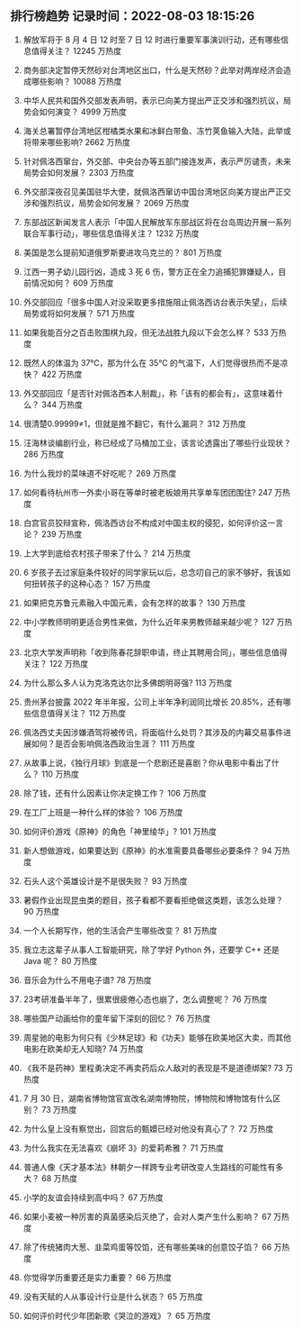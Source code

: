 
## 排行榜趋势 记录时间：2022-08-03 18:15:26
  
  1. 解放军将于 8 月 4 日 12 时至 7 日 12 时进行重要军事演训行动，还有哪些信息值得关注？ 12245 万热度
    
  2. 商务部决定暂停天然砂对台湾地区出口，什么是天然砂？此举对两岸经济会造成哪些影响？ 10088 万热度
    
  3. 中华人民共和国外交部发表声明，表示已向美方提出严正交涉和强烈抗议，局势会如何演变？ 4999 万热度
    
  4. 海关总署暂停台湾地区柑橘类水果和冰鲜白带鱼、冻竹荚鱼输入大陆，此举或将带来哪些影响? 2662 万热度
    
  5. 针对佩洛西窜台，外交部、中央台办等五部门接连发声，表示严厉谴责，未来局势会如何发展？ 2303 万热度
    
  6. 外交部深夜召见美国驻华大使，就佩洛西窜访中国台湾地区向美方提出严正交涉和强烈抗议，局势会如何发展？ 2069 万热度
    
  7. 东部战区新闻发言人表示「中国人民解放军东部战区将在台岛周边开展一系列联合军事行动」，哪些信息值得关注？ 1232 万热度
    
  8. 美国是怎么提前知道俄罗斯要进攻乌克兰的？ 801 万热度
    
  9. 江西一男子幼儿园行凶，造成 3 死 6 伤，警方正在全力追捕犯罪嫌疑人，目前情况如何？ 609 万热度
    
  10. 外交部回应「很多中国人对没采取更多措施阻止佩洛西访台表示失望」，后续局势或将如何发展？ 571 万热度
    
  11. 如果我能百分之百击败围棋九段，但无法战胜九段以下会怎么样？ 533 万热度
    
  12. 既然人的体温为 37℃，那为什么在 35℃ 的气温下，人们觉得很热而不是凉快？ 422 万热度
    
  13. 外交部回应「是否针对佩洛西本人制裁」，称「该有的都会有」，这意味着什么？ 344 万热度
    
  14. 很清楚0.99999≠1，但就是推不翻它，有什么漏洞？ 312 万热度
    
  15. 汪海林谈编剧行业，称已经成了马桶加工业，该言论透露出了哪些行业现状？ 286 万热度
    
  16. 为什么我炒的菜味道不好吃呢？ 269 万热度
    
  17. 如何看待杭州市一外卖小哥在等单时被老板娘用共享单车团团围住? 247 万热度
    
  18. 白宫官员狡辩宣称，佩洛西访台不构成对中国主权的侵犯，如何评价这一言论？ 239 万热度
    
  19. 上大学到底给农村孩子带来了什么？ 214 万热度
    
  20. 6 岁孩子去过家庭条件较好的同学家玩以后，总念叨自己的家不够好，我该如何扭转孩子的这种心态？ 157 万热度
    
  21. 如果把克苏鲁元素融入中国元素，会有怎样的故事？ 130 万热度
    
  22. 中小学教师明明更适合男性来做，为什么近年来男教师越来越少呢？ 127 万热度
    
  23. 北京大学发声明称「收到陈春花辞职申请，终止其聘用合同」，哪些信息值得关注？ 122 万热度
    
  24. 为什么那么多人认为克洛克达尔比多佛朗明哥强? 113 万热度
    
  25. 贵州茅台披露 2022 年半年报，公司上半年净利润同比增长 20.85%，还有哪些信息值得关注？ 112 万热度
    
  26. 佩洛西丈夫因涉嫌酒驾将被传讯，将面临什么处罚？其涉及的内幕交易事件进展如何？是否会影响佩洛西政治生涯？ 111 万热度
    
  27. 从故事上说，《独行月球》到底是一个悲剧还是喜剧？你从电影中看出了什么？ 110 万热度
    
  28. 除了钱，还有什么因素让你决定换工作？ 106 万热度
    
  29. 在工厂上班是一种什么样的体验？ 106 万热度
    
  30. 如何评价游戏《原神》的角色「神里绫华」? 101 万热度
    
  31. 新人想做游戏，如果要达到《原神》的水准需要具备哪些必要条件？ 94 万热度
    
  32. 石头人这个英雄设计是不是很失败？ 93 万热度
    
  33. 暑假作业出现昆虫类的题目，孩子看都不要看拒绝做这类题，该怎么处理？ 90 万热度
    
  34. 一个人长期写作，他的生活会产生哪些改变？ 81 万热度
    
  35. 我立志这辈子从事人工智能研究，除了学好 Python 外，还要学 C++ 还是 Java 呢？ 80 万热度
    
  36. 音乐会为什么不用电子谱? 78 万热度
    
  37. 23考研准备半年了，很累很疲倦心态也崩了，怎么调整呢？ 76 万热度
    
  38. 哪些国产动画给你的童年留下深刻的回忆？ 76 万热度
    
  39. 周星驰的电影为何只有《少林足球》和《功夫》能够在欧美地区大卖，而其他电影在欧美却无人知晓? 74 万热度
    
  40. 《我不是药神》里程勇决定不再卖药后众人敌对的表现是不是道德绑架? 73 万热度
    
  41. 7 月 30 日，湖南省博物馆官宣改名湖南博物院，博物院和博物馆有什么区别？ 73 万热度
    
  42. 为什么皇上没有察觉出，回宫后的甄嬛已经对他没有真心了？ 72 万热度
    
  43. 为什么我实在无法喜欢《崩坏 3》的爱莉希雅？ 71 万热度
    
  44. 普通人像《天才基本法》林朝夕一样跨专业考研改变人生路线的可能性有多大？ 68 万热度
    
  45. 小学的友谊会持续到高中吗？ 67 万热度
    
  46. 如果小麦被一种厉害的真菌感染后灭绝了，会对人类产生什么影响？ 67 万热度
    
  47. 除了传统猪肉大葱、韭菜鸡蛋等饺馅，还有哪些美味的创意饺子馅？ 66 万热度
    
  48. 你觉得学历重要还是实力重要？ 66 万热度
    
  49. 没有天赋的人从事设计行业是什么状态？ 65 万热度
    
  50. 如何评价时代少年团新歌《哭泣的游戏》？ 65 万热度
    